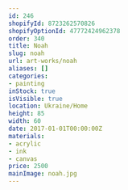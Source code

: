 ```yaml
---
id: 246
shopifyId: 8723262570826
shopifyOptionId: 47772424962378
order: 340
title: Noah
slug: noah
url: art-works/noah
aliases: []
categories:
- painting
inStock: true
isVisible: true
location: Ukraine/Home
height: 85
width: 60
date: 2017-01-01T00:00:00Z
materials:
- acrylic
- ink
- canvas
price: 2500
mainImage: noah.jpg
---
```

